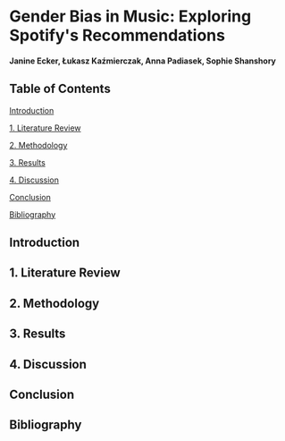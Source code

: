 # Gender Bias in Music: Exploring Spotify's Recommendations
#### Janine Ecker, Łukasz Kaźmierczak, Anna Padiasek, Sophie Shanshory

## Table of Contents
[Introduction](#introduction)

[1. Literature Review](#litreview)

[2. Methodology](#method)

[3. Results](#results)

[4. Discussion](#discuss)

[Conclusion](#concl)

[Bibliography](#bibl)

<a name="introduction"></a>
## Introduction


<a name="litreview"></a>
## 1. Literature Review

<a name="method"></a>
## 2. Methodology

<a name="results"></a>
## 3. Results

<a name="discuss"></a>
## 4. Discussion

<a name="concl"></a>
## Conclusion

<a name="bibl"></a>
## Bibliography
